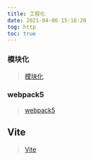 ```yaml
---
title: 工程化
date: 2021-04-06 15:16:20
tog: http
toc: true
---
```


### 模块化
>[模块化](/All/engineering/module "模块化")

### webpack5
>[webpack5](/All/engineering/webpack "webpack5")

## Vite
>[Vite](/All/engineering/vite "Vite")
